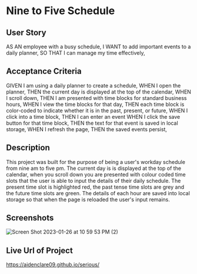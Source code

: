 # Nine to Five Schedule
## User Story
AS AN employee with a busy schedule,
I WANT to add important events to a daily planner,
SO THAT I can manage my time effectively,
## Acceptance Criteria
GIVEN I am using a daily planner to create a schedule,
WHEN I open the planner,
THEN the current day is displayed at the top of the calendar,
WHEN I scroll down,
THEN I am presented with time blocks for standard business hours,
WHEN I view the time blocks for that day,
THEN each time block is color-coded to indicate whether it is in the past, present, or future,
WHEN I click into a time block,
THEN I can enter an event
WHEN I click the save button for that time block,
THEN the text for that event is saved in local storage,
WHEN I refresh the page,
THEN the saved events persist,
## Description
This project was built for the purpose of being a user's workday schedule from nine am to five pm. The current day is is displayed at the top of the calendar, when you scroll down you are presented with colour coded time slots that the user is able to input the details of their daily schedule. The present time slot is highlighted red, the past tense time slots are grey and the future time slots are green. The details of each hour are saved into local storage so that when the page is reloaded the user's input remains. 
## Screenshots
![Screen Shot 2023-01-26 at 10 59 53 PM (2)](https://user-images.githubusercontent.com/119896626/215006938-d73e1db2-4958-4f4d-832b-dca8ba46ff15.png)
## Live Url of Project
https://aidenclare09.github.io/serious/
